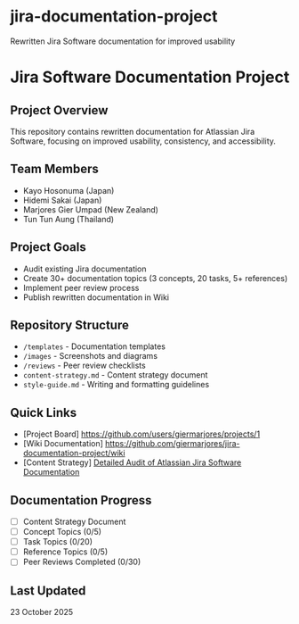 # jira-documentation-project
Rewritten Jira Software documentation for improved usability

# Jira Software Documentation Project

## Project Overview
This repository contains rewritten documentation for Atlassian Jira Software, 
focusing on improved usability, consistency, and accessibility.

## Team Members
- Kayo Hosonuma (Japan)
- Hidemi Sakai (Japan)
- Marjores Gier Umpad (New Zealand)
- Tun Tun Aung (Thailand)

## Project Goals
- Audit existing Jira documentation
- Create 30+ documentation topics (3 concepts, 20 tasks, 5+ references)
- Implement peer review process
- Publish rewritten documentation in Wiki

## Repository Structure
- `/templates` - Documentation templates
- `/images` - Screenshots and diagrams
- `/reviews` - Peer review checklists
- `content-strategy.md` - Content strategy document
- `style-guide.md` - Writing and formatting guidelines

## Quick Links
- [Project Board] https://github.com/users/giermarjores/projects/1
- [Wiki Documentation] https://github.com/giermarjores/jira-documentation-project/wiki
- [Content Strategy] [Detailed Audit of Atlassian Jira Software Documentation](https://github.com/giermarjores/jira-documentation-project/blob/main/Detailed%20Audit%20of%20Atlassian%20Jira%20Software%20Documentation)


## Documentation Progress
- [ ] Content Strategy Document
- [ ] Concept Topics (0/5)
- [ ] Task Topics (0/20)
- [ ] Reference Topics (0/5)
- [ ] Peer Reviews Completed (0/30)

## Last Updated
23 October 2025
